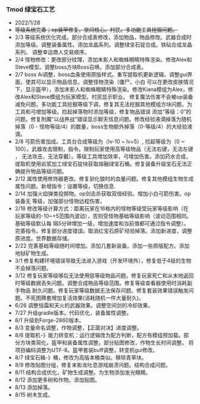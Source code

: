 ### Tmod 绿宝石工艺

* 2022/1/28
* ~~等级系统完善；op装甲修复。空间核心。村民。多功能工具挖掘问题。~~
* 2/3 等级系统优化完成。部分合成表修改，添加物品，物品修改。武器合成时添加等级。调整装备属性。添加龙晶系列。调整绿宝石锭合成。铁砧合成龙晶系列。
调整幸运商人交易顺序。
* 2/4 怪物修改：更改部分纹理，添加末影人和蜘蛛眼睛特殊渲染。修改Alex和Steve模型。调整boss方块Boss召唤。添加部分合成表。
* 2/7 boss Ai调整，boss血条使用原版样式。重写提取机更新逻辑，调整gui界面，使其可以显示物品信息。调整怪物渲染（僵尸，小白
可以在更改皮肤情况下，显示盔甲），添加末影人和蜘蛛眼睛特殊渲染。修改Kiana模组为Alex，修改Alex和Steve模组为玩家模型。村民显示职业。
修复魔法伤害不会被op装备减免问题。多功能工具挖掘等级下调，修复其无法挖掘其他模组方块问题。为工具和弓增加等级。捡起掉落物时添加等级，修复物品错误
添加“等级：0”的问题。修复附魔“以战养战”错误显示聊天信息问题。修改经验液滴掉落为随机掉落（0 - 怪物等级/4）的数量，boss生物额外掉落（0-等级/4）的大经验液滴。
* 2/8 弓箭伤害加成。工具台合成等级为（lv-10 ~ lv+5）, 捡起等级为（0 ~ 100）。武器攻击限制，指令。限制玩家使用高等级物品（无法右键，无法左键 ，
无法攻击，无法穿戴）。等级工具增加效率，弓增加伤害。添加药水合成，提取机使用岩浆加工绿宝石锭块获取熔融绿宝石桶。修复装备升级宝石无法正确提升物品等级问题。
* 2/12 属性使用修饰器更改。修复驯化狼时的血量问题。修复其他模组生物生成属性问题。新增指令：设置等级，切换信息.
* 2/14 加强火焰弹类投掷物。op剑击杀获取双倍经验。增加小白弓箭伤害。op装备无 等级，加强部分怪物远程伤害。
* 2/18 修改等级计算方式：距离玩家在16格内的怪物等级受玩家等级影响（在玩家等级的-10~+5范围内波动），否则受怪物基础等级影响（波动范围相同。基础等级默认每
隔5分钟增加一级，增加速度和当前值都可通过指令调整）。完善指令。修复部分进度错误。取消红宝石原矿经验掉落。添加新进度，调整原进度。世界数据存储。
* 2/22 完善基础等级随时间增加。添加几套新装备。添加一些原版配方。添加地狱矿物生成。
* 3/1 修复构建环境错误导致无法进入游戏（开发环境外），修复低于4级的生物不会掉落问题。
* 3/12 修复玩家等级够后无法使用低等级物品问题。修复玩家死亡和从末地返回时等级数据丢失问题。调整合成物品等级范围。修复等级查看器使用时消耗副手物品
耐久问题。修复玩家等级数据无法保存问题。修复套装效果错误触发问题。不死图腾套增加复活效果(消耗随机一件大量耐久)。
* 6/26 调整恒霜和天火的武器效果。调整空间剑的冷却效果。
* 7/27 升级gradle版本。代码优化，装备属性调整。
* 8/1 升级到Forge-2860版本。
* 8/3 变量命名调整，作物调整，【正面对决】进度调整。
* 8/6 提取机-》能力转变机：运行逻辑改为配方判断，配方有模组预加载。部分方块类简化，盔甲和装备属性调整。部分贴图修改，作物生长时间调整。
将项目编码调整为UTF-8。盔甲套装buff调整，转变机gui修改。
* 8/7 绿宝石箱-》桶，修改为高版本桶类似。移除青草块。
* 8/9 修改贴图分组，修复末影龙吐息游戏崩溃问题。结构合成问题。
* 8/11 结构合成优化，矿物生成调整。为生物添加发光眼睛。
* 8/12 添加更多树和作物。添加贴图。
* 8/13 添加掉落。
* 8/15 树木生成。